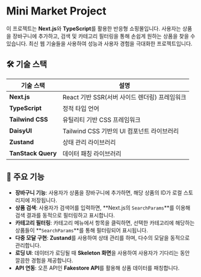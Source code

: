 # Mini Market Project

이 프로젝트는 **Next.js**와 **TypeScript**를 활용한 반응형 쇼핑몰입니다. 사용자는 상품을 장바구니에 추가하고, 검색 및 카테고리 필터링을 통해 손쉽게 원하는 상품을 찾을 수 있습니다. 최신 웹 기술들을 사용하여 성능과 사용자 경험을 극대화한 프로젝트입니다.

## 🛠️ 기술 스택

| 기술 스택            | 설명                                          |
|--------------------|---------------------------------------------|
| **Next.js**         | React 기반 SSR(서버 사이드 렌더링) 프레임워크 |
| **TypeScript**      | 정적 타입 언어                                |
| **Tailwind CSS**    | 유틸리티 기반 CSS 프레임워크                  |
| **DaisyUI**         | Tailwind CSS 기반의 UI 컴포넌트 라이브러리     |
| **Zustand**         | 상태 관리 라이브러리                         |
| **TanStack Query**  | 데이터 패칭 라이브러리                       |

## 🚀 주요 기능

- **장바구니 기능**: 사용자가 상품을 장바구니에 추가하면, 해당 상품의 ID가 로컬 스토리지에 저장됩니다.
- **상품 검색**: 사용자가 검색어를 입력하면, **Next.js의 `SearchParams`**를 이용해 검색 결과를 동적으로 필터링하고 표시합니다.
- **카테고리 필터링**: 카테고리 메뉴에서 항목을 클릭하면, 선택한 카테고리에 해당하는 상품들이 **`SearchParams`**를 통해 필터링되어 표시됩니다.
- **다중 모달 구현**: **Zustand**를 사용하여 상태 관리를 하며, 다수의 모달을 동적으로 관리합니다.
- **로딩 UI**: 데이터가 로딩될 때 **Skeleton 화면**을 사용하여 사용자가 기다리는 동안 깔끔한 경험을 제공합니다.
- **API 연동**: 오픈 API인 **Fakestore API**를 활용해 상품 데이터를 패칭합니다.


